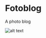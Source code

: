 # Fotoblog
 A photo blog

 ![alt text]([https://i.imgur.com/cvN16Z2.png](https://i.imgur.com/fWYAhOC.png)https://i.imgur.com/fWYAhOC.png)
